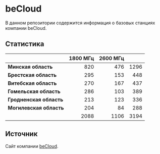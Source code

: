 # beCloud
В данном репозитории содержится информация о базовых станциях компании beCloud.

## Статистика
&nbsp; | 1800 МГц | 2600 МГц | &nbsp;
:--- | ---: | ---: | ---:
**Минская область** | 820 | 476 | 1296
**Брестская область** | 295 | 153 | 448
**Витебская область** | 270 | 167 | 437
**Гомельская область** | 286 | 103 | 389
**Гродненская область** | 213 | 123 | 336
**Могилевская область** | 204 | 84 | 288
&nbsp; | 2088 | 1106 | 3194

## Источник
Сайт компании [beCloud](https://becloud.by/customers/ob-lte-advanced).